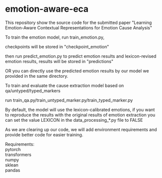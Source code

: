 # emotion-aware-eca
This repository show the source code for the submitted paper "Learning Emotion-Aware Contextual Representations for Emotion Cause Analysis" 

To train the emotion model, run train_emotion.py, 

checkpoints will be stored in "checkpoint_emotion" 

then run predict_emotion.py to predict emotion results and lexicon-revised emotion results, results will be stored in "predictions" 

OR you can directly use the predicted emotion results by our model we provided in the same directory.  

To train and evaluate the cause extraction model based on qa/untyped/typed_markers 

run train_qa.py/train_untyped_marker.py/train_typed_marker.py

By default, the model will use the lexicon-calibrated emotions, if you want to reproduce the results with the original results of emotion extraction you can set the value LEXICON in the data_processing_\*.py file to FALSE

As we are clearing up our code, we will add environment requirements and provide better code for easier training. 

Requirements:\
pytorch\
transformers\
numpy\
sklean\
pandas
